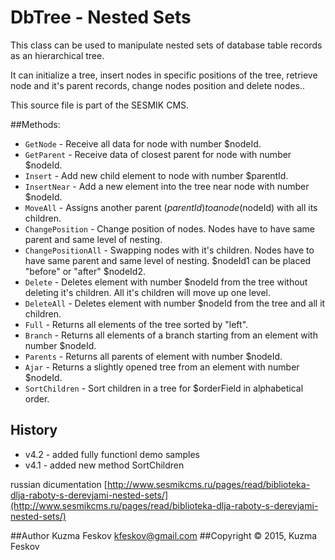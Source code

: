 # DbTree - Nested Sets

This class can be used to manipulate nested sets of database table records as an hierarchical tree.

It can initialize a tree, insert nodes in specific  positions of the tree, retrieve node and it's parent records, change nodes position and delete nodes..

This source file is part of the SESMIK CMS.

##Methods:

- `GetNode` - Receive all data for node with number $nodeId.
- `GetParent` - Receive data of closest parent for node with number $nodeId.
- `Insert` - Add new child element to node with number $parentId.
- `InsertNear` - Add a new element into the tree near node with number $nodeId.
- `MoveAll` - Assigns another parent ($parentId) to a node ($nodeId) with all its children.
- `ChangePosition` - Change position of nodes. Nodes have to have same parent and same level of nesting.
- `ChangePositionAll` - Swapping nodes with it's children. Nodes have to have same parent and same level of nesting. $nodeId1 can be placed "before" or "after" $nodeId2.
- `Delete` - Deletes element with number $nodeId from the tree without deleting it's children. All it's children will move up one level.
- `DeleteAll` - Deletes element with number $nodeId from the tree and all it children.
- `Full` - Returns all elements of the tree sorted by "left".
- `Branch` - Returns all elements of a branch starting from an element with number $nodeId.
- `Parents` - Returns all parents of element with number $nodeId.
- `Ajar` - Returns a slightly opened tree from an element with number $nodeId.
- `SortChildren` - Sort children in a tree for $orderField in alphabetical order.

## History
- v4.2 - added fully functionl demo samples
- v4.1 - added new method SortChildren

russian dicumentation [http://www.sesmikcms.ru/pages/read/biblioteka-dlja-raboty-s-derevjami-nested-sets/](http://www.sesmikcms.ru/pages/read/biblioteka-dlja-raboty-s-derevjami-nested-sets/)

##Author        Kuzma Feskov <kfeskov@gmail.com>
##Copyright © 2015, Kuzma Feskov
